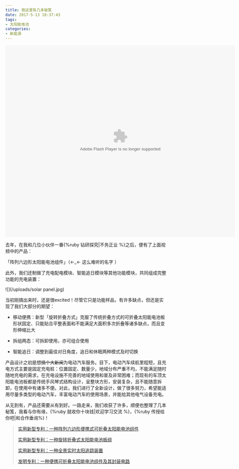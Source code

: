 ```yaml
---
title: 我这里有几本秘笈
date: 2017-5-13 18:37:43
tags:
- 太阳能电池
categories:
- 新能源
---
```


<embed src='http://player.youku.com/player.php/sid/XMjc2MTkyNzU4MA==/v.swf' allowFullScreen='true' quality='high' width='720' height='600' align='middle' allowScriptAccess='always' type='application/x-shockwave-flash'></embed>

去年，在我和几位小伙伴一番{%ruby 钻研探究|不务正业 %}之后，便有了上面视频中的产品：

「阵列六边形太阳能电池组件」（←_← 这么难听的名字 ）

<!-- more -->

此外，我们还制做了充电配电模块、智能追日模块等其他功能模块，共同组成完整功能的充电装置：

![](/uploads/solar panel.jpg)

当初刚搞出来时，还是很excited！尽管它只是功能样品，有许多缺点，但还是实现了我们大部分的期望：

- 移动便携：新型「旋转折叠方式」克服了传统折叠方式的可折叠太阳能电池板形状固定、只能贴合平整表面和不能满足大面积多次折叠等诸多缺点，而且变形伸缩比大

- 拆组两态：可拆卸使用，亦可组合使用

- 智能追日：调整到最佳对日角度，追日和休眠两种模式及时切换


产品设计之初是想~~搞个大新闻~~为电动汽车服务。目下，电动汽车续航里程短，且充电方式主要是固定充电桩：位置固定、数量少，地域分布严重不均，不能满足随时随地充电的需求，在充电设施不完善的地域使用和普及非常困难；而现有的车顶太阳能电池板都是传统手风琴式结构设计，呈整块方形，安装复杂，且不能随意拆卸，在使用中有诸多不便。对此，我们进行了全新设计，做了很多努力，希望能适用尽量多类型的电动汽车，丰富电动汽车的使用场景，并能给其他电气设备充电。

从无到有，产品还需要从有到好。一路走来，我们收获了许多，顺便也整理了几本秘笈，我看与你有缘，{%ruby 就收你十块钱|欢迎学习交流 %}，{%ruby 传授给你吧|和合作垂询%}！

> [实用新型专利：一种阵列六边形便携式可折叠太阳能电池组件](http://www.pss-system.gov.cn/sipopublicsearch/patentsearch/portalSearch-portalSearch.shtml?params=4C3F74C3281B65A97F2870FF32DEFA0972B8704B1DEFDC9FE5DDF971F41751763C6DCF0A2A40CF83DBD76C0534E72831229391D2F3E981CA739587F3991D08C86C3D952A3A05772F8CEC73688A0A98D6D57C42416D5A10992A5B056A5D573E7A5C872B71B061545EA82FA94C4763A52F193D5708C9A494B19A7471FA7721AF4F)
>
> [实用新型专利：一种旋转折叠式太阳能电池板组](http://www.pss-system.gov.cn/sipopublicsearch/patentsearch/portalSearch-portalSearch.shtml?params=4C3F74C3281B65A97F2870FF32DEFA0972B8704B1DEFDC9F83D3CF21273E984B6524A01AD66036964146B9729B1DE3AB9D78D3A24D63171F6B1AB4A9C4C0C6DBB378C60218944A6EE6BF810EC38D386FCCA32B98D856915B4F81882DFC088FDAB01582BA0978F9DCB3C36A5D57C3C5D6)
>
> [实用新型专利：一种全景实时太阳追踪装置](http://www.pss-system.gov.cn/sipopublicsearch/patentsearch/portalSearch-portalSearch.shtml?params=4C3F74C3281B65A97F2870FF32DEFA0972B8704B1DEFDC9F42653BCDCEC741A8F884FC432D15FD6847D510F4DDB9523A8FE9E609DDE25AC3D57C42416D5A10992A5B056A5D573E7A5C872B71B061545EA82FA94C4763A52F193D5708C9A494B19A7471FA7721AF4F)
>
> [发明专利：一种便携可折叠太阳能电池组件及其封装电路](http://www.pss-system.gov.cn/sipopublicsearch/patentsearch/portalSearch-portalSearch.shtml?params=4C3F74C3281B65A97F2870FF32DEFA0972B8704B1DEFDC9FC7ABD4BD946A6CAE8548725B314FA5014146B9729B1DE3AB3D56039304FE2CDF90A95B6BCB51507EEF7ECB233E511F70466B909F890A636FD57C42416D5A10992A5B056A5D573E7A5C872B71B061545EA82FA94C4763A52F193D5708C9A494B19A7471FA7721AF4F)



